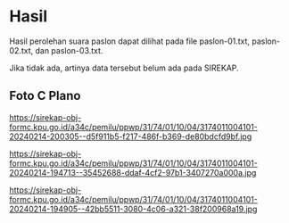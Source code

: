 # Hasil

Hasil perolehan suara paslon dapat dilihat pada file paslon-01.txt, paslon-02.txt, dan paslon-03.txt.

Jika tidak ada, artinya data tersebut belum ada pada SIREKAP.

## Foto C Plano

https://sirekap-obj-formc.kpu.go.id/a34c/pemilu/ppwp/31/74/01/10/04/3174011004101-20240214-200305--d5f911b5-f217-486f-b369-de80bdcfd9bf.jpg

https://sirekap-obj-formc.kpu.go.id/a34c/pemilu/ppwp/31/74/01/10/04/3174011004101-20240214-194713--35452688-ddaf-4cf2-97b1-3407270a000a.jpg

https://sirekap-obj-formc.kpu.go.id/a34c/pemilu/ppwp/31/74/01/10/04/3174011004101-20240214-194905--42bb5511-3080-4c06-a321-38f200968a19.jpg
